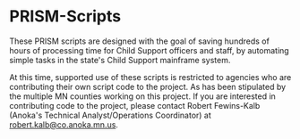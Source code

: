 PRISM-Scripts
===================
These PRISM scripts are designed with the goal of saving hundreds of hours of processing time for Child Support officers and staff, by automating simple tasks in the state's Child Support mainframe system. 

At this time, supported use of these scripts is restricted to agencies who are contributing their own script code to the project. As has been stipulated by the multiple MN counties working on this project. If you are interested in contributing code to the project, please contact Robert Fewins-Kalb (Anoka's Technical Analyst/Operations Coordinator) at robert.kalb@co.anoka.mn.us.
